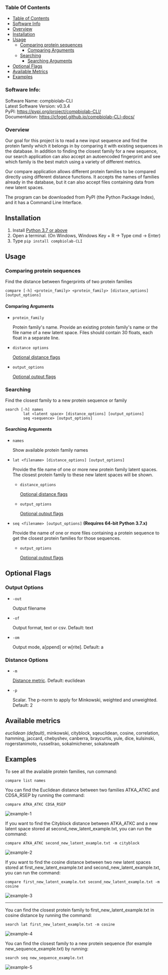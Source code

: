 ### Table Of Contents

- [Table of Contents](#table-of-contents)
- [Software Info](#software-info)
- [Overview](#overview)
- [Installation](#installation)
- [Usage](#usage)
    - [Comparing protein sequences](#comparing-protein-sequences)
        - [Comparing Arguments](#comparing-arguments)
    - [Searching](#searching)
        - [Searching Arguments](#searching-arguments)
- [Optional Flags](#optional-flags)
- [Available Metrics](#available-metrics)
- [Examples](#examples)

### Software Info:

Software Name: compbiolab-CLI  
Latest Software Version: v0.3.4  
PyPI: https://pypi.org/project/compbiolab-CLI/  
Documentation: https://cfogel.github.io/compbiolab-CLI-docs/

### Overview

Our goal for this project is to read a new input sequence and find the protein family which it belongs in by comparing it with existing sequences in the database. In addition to finding the closest family for a new sequence, our search application can also accept an autoencoded fingerprint and see which family is the best match using a variety of different metrics.

Our compare application allows different protein families to be compared directly using different distance functions.  It accepts the names of families already in the database, but it can also accept files containing data from new latent spaces. 

The program can be downloaded from PyPI (the Python Package Index), and it has a Command Line Interface.

## Installation

1. Install [Python 3.7 or above](https://www.python.org/downloads/) 
2. Open a terminal. (On Windows, Windows Key + R → Type cmd → Enter)
3. Type `pip install compbiolab-CLI`

## Usage

### Comparing protein sequences

Find the distance between fingerprints of two protein families

    compare [-h] <protein_family> <protein_family> [distace_options] [output_options]

#### Comparing Arguments

* `protein_family`

    Protein family's name. Provide an existing protein family's name or the file name of a new latent space. Files should contain 30 floats, each float in a separate line.


* `distance options`

    [Optional distance flags](#distance-options)


* `output_options`

    [Optional output flags](#output-options)


### Searching

Find the closest family to a new protein sequence or family

    search [-h] names
		    lat <latent space> [distance_options] [output_options]
		    seq <sequence> [output_options]

#### Searching Arguments

* `names`

    Show available protein family names

* `lat <filename> [distance_options] [output_options]`

    Provide the file name of one or more new protein family latent spaces. The closest protein family to these new latent spaces will be shown.

    * `distance_options`

        [Optional distance flags](#distance-options)

    * `output_options`

        [Optional output flags](#output-options)


* `seq <filename> [output_options]` __(Requires 64-bit Python 3.7.x)__

    Provide the name of one or more files containing a protein sequence to get the closest protein families for those sequences.

	* `output_options`

	  [Optional output flags](#output-options)


## Optional Flags

### Output Options

* `-out`

    Output filename

* `-of`

  Output format, text or csv. Default: text

* `-om`

  Output mode, a[ppend] or w[rite]. Default: a

### Distance Options
    
* `-m`

    [Distance metric](#available-metrics). Default: euclidean

* `-p`

    Scalar. The p-norm to apply for Minkowski, weighted and unweighted. Default: 2

## Available metrics

*euclidean (default)*, minkowski, cityblock, sqeuclidean, cosine, correlation, hamming, jaccard, chebyshev, canberra, braycurtis, yule, dice, kulsinski, rogerstanimoto, russellrao, sokalmichener, sokalsneath

## Examples

To see all the available protein families, run command:

    compare list names
        
You can find the Euclidean distance between two families ATKA_ATKC and CDSA_RSEP by running the command:

    compare ATKA_ATKC CDSA_RSEP

![example-1](https://user-images.githubusercontent.com/1418557/169188051-77bf99a9-2427-4d9a-b6a9-536d81fa0a73.png)

    
If you want to find the Cityblock distance between ATKA_ATKC and a new latent space stored at second_new_latent_example.txt, you can run the command:

    compare ATKA_ATKC second_new_latent_example.txt -m cityblock

![example-2](https://user-images.githubusercontent.com/1418557/169188080-8f53426f-b754-4f40-8e0e-396f842ebfa1.png)

    
If you want to find the cosine distance between two new latent spaces stored at first_new_latent_example.txt and second_new_latent_example.txt, you can run the command:

    compare first_new_latent_example.txt second_new_latent_example.txt -m cosine

![example-3](https://user-images.githubusercontent.com/1418557/169188109-0b55b0a1-869a-4dad-be19-bcc6012ddd86.png)


---

You can find the closest protein family to first_new_latent_example.txt in cosine distance by running the command:

    search lat first_new_latent_example.txt -m cosine

![example-4](https://user-images.githubusercontent.com/1418557/169188127-06af9faa-81b7-489a-b87b-82ef9b1b4129.png)

    
You can find the closest family to a new protein sequence (for example new_sequence_example.txt) by running:

    search seq new_sequence_example.txt

![example-5](https://user-images.githubusercontent.com/1418557/169188138-add1c6be-50a8-482b-9ad1-c9c4f463de45.png)

